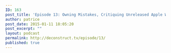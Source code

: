 ```yaml
---
ID: 163
post_title: 'Episode 13: Owning Mistakes, Critiquing Unreleased Apple Watch, and Black Cats'
author: patrice
post_date: 2015-01-11 18:05:20
post_excerpt: ""
layout: podcast
permalink: http://deconstruct.tv/episode/13/
published: true
---
```


